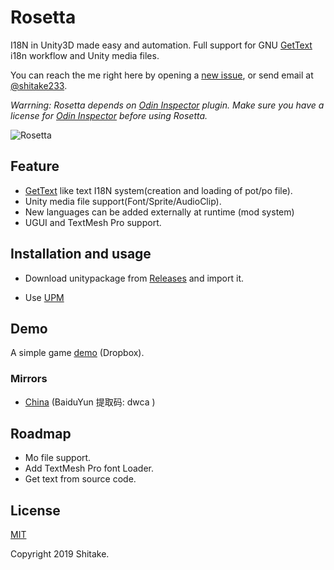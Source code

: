 # Rosetta

I18N in Unity3D made easy and automation. Full support for GNU [GetText](https://www.gnu.org/software/gettext/) i18n workflow and Unity media files.

You can reach the me right here by opening a [new issue](https://github.com/molingyu/Rosetta/issues/new), or send email at [@shitake233](https://twitter.com/shitake233).

*Warrning: Rosetta depends on [Odin Inspector](http://sirenix.net/odininspector) plugin. Make sure you have a license for [Odin Inspector](http://sirenix.net/odininspector) before using Rosetta.*

![Rosetta](./Res/Rosetta.png)

## Feature

+ [GetText](https://www.gnu.org/software/gettext/) like text I18N system(creation and loading of pot/po file).
+ Unity media file support(Font/Sprite/AudioClip).
+ New languages can be added externally at runtime (mod system)
+ UGUI and TextMesh Pro support.

## Installation and usage

+ Download unitypackage from [Releases](https://github.com/molingyu/Rosetta/releases) and import it.
* Use [UPM](https://github.com/molingyu/shitake.rosetta)

## Demo

A simple game [demo](https://www.dropbox.com/s/npkllqne2l8xea0/RosettaExample.rar?dl=0) (Dropbox).

### Mirrors
+ [China](https://pan.baidu.com/s/16dXxgmDyA4UU9Cd0a-CvdA) (BaiduYun 提取码: dwca ) 

## Roadmap
+ Mo file support.
+ Add TextMesh Pro font Loader.
+ Get text from source code.

## License

[MIT](./LICENSE)

Copyright 2019 Shitake.